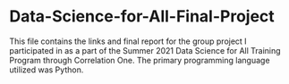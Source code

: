 # Data-Science-for-All-Final-Project
This file contains the links and final report for the group project I participated in as a part of the Summer 2021 Data Science for All Training Program through Correlation One. The primary programming language utilized was Python. 
